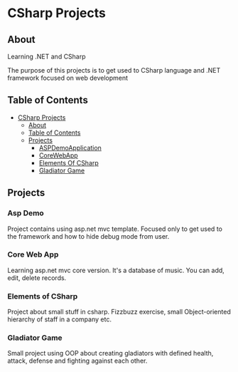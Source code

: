 # CSharp Projects

## About
Learning .NET and CSharp

The purpose of this projects is to get used to CSharp language and .NET framework focused on web development

## Table of Contents
- [CSharp Projects](#csharp-projects)
  * [About](#about)
  * [Table of Contents](#table-of-contents)
  * [Projects](#projects)
    + [ASPDemoApplication](#asp-demo)
    + [CoreWebApp](#core-web)
    + [Elements Of CSharp](#elements-of-csharp)
    + [Gladiator Game](#gladiator-game)

## Projects
### Asp Demo
Project contains using asp.net mvc template. Focused only to get used to the framework and how to hide debug mode from user.  

### Core Web App
Learning asp.net mvc core version. It's a database of music. You can add, edit, delete records.

### Elements of CSharp
Project about small stuff in csharp. Fizzbuzz exercise, small Object-oriented hierarchy of staff in a company etc.

### Gladiator Game
Small project using OOP about creating gladiators with defined health, attack, defense and fighting against each other.